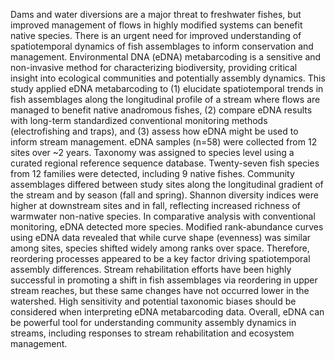 Dams and water diversions are a major threat to freshwater fishes, but improved management of flows in highly modified systems can benefit native species. There is an urgent need for improved understanding of spatiotemporal dynamics of fish assemblages to inform conservation and management. Environmental DNA (eDNA) metabarcoding is a sensitive and non-invasive method for characterizing biodiversity, providing critical insight into ecological communities and potentially assembly dynamics. This study applied eDNA metabarcoding to (1) elucidate spatiotemporal trends in fish assemblages along the longitudinal profile of a stream where flows are managed to benefit native anadromous fishes, (2) compare eDNA results with long-term standardized conventional monitoring methods (electrofishing and traps), and (3) assess how eDNA might be used to inform stream management. eDNA samples (n=58) were collected from 12 sites over ~2 years. Taxonomy was assigned to species level using a curated regional reference sequence database. Twenty-seven fish species from 12 families were detected, including 9 native fishes. Community assemblages differed between study sites along the longitudinal gradient of the stream and by season (fall and spring). Shannon diversity indices were higher at downstream sites and in fall, reflecting increased richness of warmwater non-native species. In comparative analysis with conventional monitoring, eDNA detected more species. Modified rank-abundance curves using eDNA data revealed that while curve shape (evenness) was similar among sites, species shifted widely among ranks over space. Therefore, reordering processes appeared to be a key factor driving spatiotemporal assembly differences. Stream rehabilitation efforts have been highly successful in promoting a shift in fish assemblages via reordering in upper stream reaches, but these same changes have not occurred lower in the watershed. High sensitivity and potential taxonomic biases should be considered when interpreting eDNA metabarcoding data. Overall, eDNA can be powerful tool for understanding community assembly dynamics in streams, including responses to stream rehabilitation and ecosystem management.
